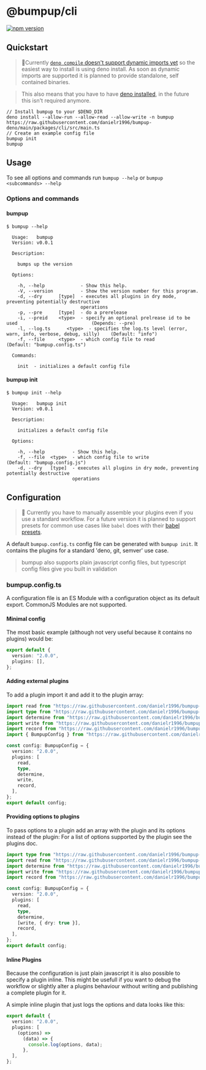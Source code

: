 # @bumpup/cli

[![npm version](https://badge.fury.io/js/%40bumpup%2Fcli.svg)](https://badge.fury.io/js/%40bumpup%2Fcli)

## Quickstart

> 🚧️Currently
> [`deno compile` doesn't support dynamic imports
yet](https://github.com/denoland/deno/issues/8655) so the easiest way to install
> is using deno install. As soon as dynamic imports are supported it is planned
> to provide standalone, self contained binaries.

> This also means that you have to have
> [deno installed](https://github.com/denoland/deno/releases/tag/v1.7.2), in the
> future this isn't required anymore.

```shell script
// Install bumpup to your $DENO_DIR
deno install --allow-run --allow-read --allow-write -n bumpup https://raw.githubusercontent.com/danielr1996/bumpup-deno/main/packages/cli/src/main.ts
// Create an example config file
bumpup init
bumpup
```

## Usage

To see all options and commands run `bumpup --help` or
`bumpup <subcommands> --help`

### Options and commands

#### bumpup

```shell script
$ bumpup --help

  Usage:   bumpup
  Version: v0.0.1

  Description:

    bumps up the version

  Options:

    -h, --help             - Show this help.
    -V, --version          - Show the version number for this program.
    -d, --dry      [type]  - executes all plugins in dry mode, preventing potentially destructive
                           operations
    -p, --pre      [type]  - do a prerelease
    -i, --preid    <type>  - specify an optional prelrease id to be used                           (Depends: --pre)
    -l, --log.ts      <type>  - specifies the log.ts level (error, warn, info, verbose, debug, silly)    (Default: "info")
    -f, --file     <type>  - which config file to read                                             (Default: "bumpup.config.ts")

  Commands:

    init  - initializes a default config file
```

#### bumpup init

```shell script
$ bumpup init --help

  Usage:   bumpup init
  Version: v0.0.1

  Description:

    initializes a default config file

  Options:

    -h, --help          - Show this help.
    -f, --file  <type>  - which config file to write                                            (Default: "bumpup.config.js")
    -d, --dry   [type]  - executes all plugins in dry mode, preventing potentially destructive
                        operations
```

## Configuration

> 🚧 Currently you have to manually assemble your plugins even if you use a
> standard workflow. For a future version it is planned to support presets for
> common use cases like `babel` does with their
> [babel presets](https://babeljs.io/docs/en/presets).

A default `bumpup.config.ts` config file can be generated with `bumpup init`. It
contains the plugins for a standard 'deno, git, semver' use case.

> bumpup also supports plain javascript config files, but typescript config
> files give you built in validation

### bumpup.config.ts

A configuration file is an ES Module with a configuration object as its default
export. CommonJS Modules are not supported.

#### Minimal config

The most basic example (although not very useful because it contains no plugins)
would be:

```ts
export default {
  version: "2.0.0",
  plugins: [],
};
```

#### Adding external plugins

To add a plugin import it and add it to the plugin array:

```ts
import read from "https://raw.githubusercontent.com/danielr1996/bumpup-deno/main/packages/read-txt/src/read.ts";
import type from "https://raw.githubusercontent.com/danielr1996/bumpup-deno/main/packages/type-git-conventional-changelog/src/type.ts";
import determine from "https://raw.githubusercontent.com/danielr1996/bumpup-deno/main/packages/determine-semver/src/determine.ts";
import write from "https://raw.githubusercontent.com/danielr1996/bumpup-deno/main/packages/write-txt/src/write.ts";
import record from "https://raw.githubusercontent.com/danielr1996/bumpup-deno/main/packages/type-git-conventional-changelog/src/record.ts";
import { BumpupConfig } from "https://raw.githubusercontent.com/danielr1996/bumpup-deno/main/packages/cli/src/lib/types.ts";

const config: BumpupConfig = {
  version: "2.0.0",
  plugins: [
    read,
    type,
    determine,
    write,
    record,
  ],
};
export default config;
```

#### Providing options to plugins

To pass options to a plugin add an array with the plugin and its options instead
of the plugin: For a list of options supported by the plugin see the plugins
doc.

```ts
import type from "https://raw.githubusercontent.com/danielr1996/bumpup-deno/main/packages/src/type-git-conventional-changelog/type.ts";
import read from "https://raw.githubusercontent.com/danielr1996/bumpup-deno/main/packages/src/read-txt/read.ts";
import determine from "https://raw.githubusercontent.com/danielr1996/bumpup-deno/main/packages/src/determine-semver/determine.ts";
import write from "https://raw.githubusercontent.com/danielr1996/bumpup-deno/main/packages/src/write-txt/write.ts";
import record from "https://raw.githubusercontent.com/danielr1996/bumpup-deno/main/packages/src/type-git-conventional-changelog/record.ts";

const config: BumpupConfig = {
  version: "2.0.0",
  plugins: [
    read,
    type,
    determine,
    [write, { dry: true }],
    record,
  ],
};
export default config;
```

#### Inline Plugins

Because the configuration is just plain javascript it is also possible to
specify a plugin inline. This might be usefull if you want to debug the workflow
or slightly alter a plugins behaviour without writing and publishing a complete
plugin for it.

A simple inline plugin that just logs the options and data looks like this:

```ts
export default {
  version: "2.0.0",
  plugins: [
    (options) =>
      (data) => {
        console.log(options, data);
      },
  ],
};
```
